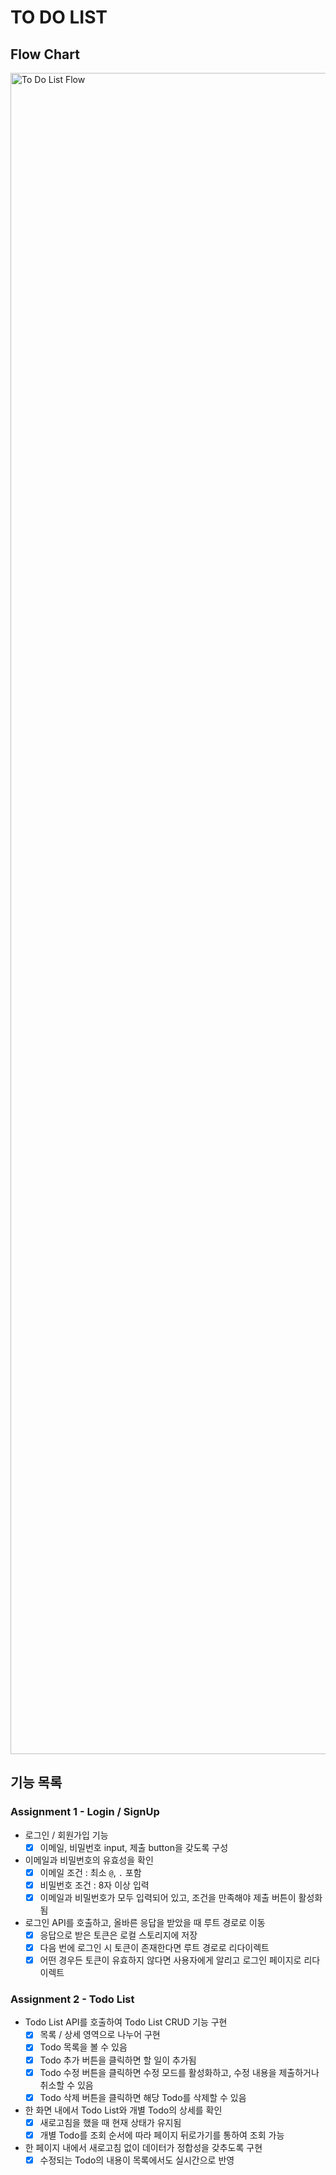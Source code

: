# TO DO LIST

## Flow Chart
<img width="2690" alt="To Do List Flow" src="https://user-images.githubusercontent.com/91963656/211231513-d39a2f37-2685-41e4-a37b-734ce4108b56.png">

## 기능 목록

### Assignment 1 - Login / SignUp

- 로그인 / 회원가입 기능
  - [x] 이메일, 비밀번호 input, 제출 button을 갖도록 구성
- 이메일과 비밀번호의 유효성을 확인
  - [x] 이메일 조건 : 최소 `@`, `.` 포함
  - [x] 비밀번호 조건 : 8자 이상 입력
  - [x] 이메일과 비밀번호가 모두 입력되어 있고, 조건을 만족해야 제출 버튼이 활성화됨
- 로그인 API를 호출하고, 올바른 응답을 받았을 때 루트 경로로 이동
  - [x] 응답으로 받은 토큰은 로컬 스토리지에 저장
  - [x] 다음 번에 로그인 시 토큰이 존재한다면 루트 경로로 리다이렉트
  - [x] 어떤 경우든 토큰이 유효하지 않다면 사용자에게 알리고 로그인 페이지로 리다이렉트

### Assignment 2 - Todo List

- Todo List API를 호출하여 Todo List CRUD 기능 구현
  - [x] 목록 / 상세 영역으로 나누어 구현
  - [x] Todo 목록을 볼 수 있음
  - [x] Todo 추가 버튼을 클릭하면 할 일이 추가됨
  - [x] Todo 수정 버튼을 클릭하면 수정 모드를 활성화하고, 수정 내용을 제출하거나 취소할 수 있음
  - [x] Todo 삭제 버튼을 클릭하면 해당 Todo를 삭제할 수 있음
- 한 화면 내에서 Todo List와 개별 Todo의 상세를 확인
  - [x] 새로고침을 했을 때 현재 상태가 유지됨
  - [x] 개별 Todo를 조회 순서에 따라 페이지 뒤로가기를 통하여 조회 가능
- 한 페이지 내에서 새로고침 없이 데이터가 정합성을 갖추도록 구현
  - [x] 수정되는 Todo의 내용이 목록에서도 실시간으로 반영

